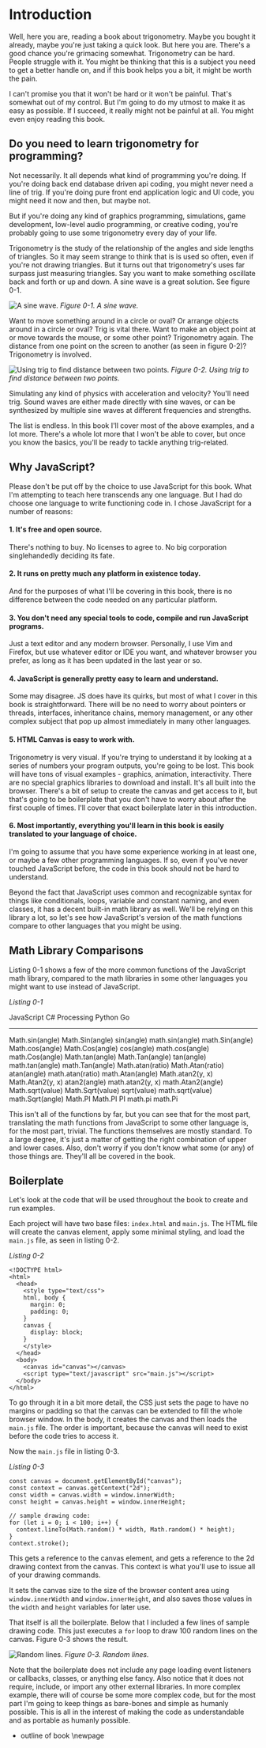 # Introduction

Well, here you are, reading a book about trigonometry. Maybe you bought it already, maybe you're just taking a quick look. But here you are. There's a good chance you're grimacing somewhat. Trigonometry can be hard. People struggle with it. You might be thinking that this is a subject you need to get a better handle on, and if this book helps you a bit, it might be worth the pain.

I can't promise you that it won't be hard or it won't be painful. That's somewhat out of my control. But I'm going to do my utmost to make it as easy as possible. If I succeed, it really might not be painful at all. You might even enjoy reading this book.

## Do you need to learn trigonometry for programming?

Not necessarily. It all depends what kind of programming you're doing. If you're doing back end database driven api coding, you might never need a line of trig. If you're doing pure front end application logic and UI code, you might need it now and then, but maybe not.

But if you're doing any kind of graphics programming, simulations, game development, low-level audio programming, or creative coding, you're probably going to use some trigonometry every day of your life.

Trigonometry is the study of the relationship of the angles and side lengths of triangles. So it may seem strange to think that is is used so often, even if you're not drawing triangles. But it turns out that trigonometry's uses far surpass just measuring triangles. Say you want to make something oscillate back and forth or up and down. A sine wave is a great solution. See figure 0-1.

![A sine wave.](images/ch00/figure_0-1.png)
*Figure 0-1. A sine wave.*

Want to move something around in a circle or oval? Or arrange objects around in a circle or oval? Trig is vital there. Want to make an object point at or move towards the mouse, or some other point? Trigonometry again. The distance from one point on the screen to another (as seen in figure 0-2)? Trigonometry is involved.

![Using trig to find distance between two points.](images/ch00/figure_0-2.png)
*Figure 0-2. Using trig to find distance between two points.*

Simulating any kind of physics with acceleration and velocity? You'll need trig. Sound waves are either made directly with sine waves, or can be synthesized by multiple sine waves at different frequencies and strengths.

The list is endless. In this book I'll cover most of the above examples, and a lot more. There's a whole lot more that I won't be able to cover, but once you know the basics, you'll be ready to tackle anything trig-related.

## Why JavaScript?

Please don't be put off by the choice to use JavaScript for this book. What I'm attempting to teach here transcends any one language. But I had do choose one language to write functioning code in. I chose JavaScript for a number of reasons:

#### 1. It's free and open source.

There's nothing to buy. No licenses to agree to. No big corporation singlehandedly deciding its fate.

#### 2. It runs on pretty much any platform in existence today.

And for the purposes of what I'll be covering in this book, there is no difference between the code needed on any particular platform.

#### 3. You don't need any special tools to code, compile and run JavaScript programs.

Just a text editor and any modern browser. Personally, I use Vim and Firefox, but use whatever editor or IDE you want, and whatever browser you prefer, as long as it has been updated in the last year or so.

#### 4. JavaScript is generally pretty easy to learn and understand.

Some may disagree. JS does have its quirks, but most of what I cover in this book is straightforward. There will be no need to worry about pointers or threads, interfaces, inheritance chains, memory management, or any other complex subject that pop up almost immediately in many other languages.

#### 5. HTML Canvas is easy to work with.

Trigonometry is very visual. If you're trying to understand it by looking at a series of numbers your program outputs, you're going to be lost. This book will have tons of visual examples - graphics, animation, interactivity. There are no special graphics libraries to download and install. It's all built into the browser. There's a bit of setup to create the canvas and get access to it, but that's going to be boilerplate that you don't have to worry about after the first couple of times. I'll cover that exact boilerplate later in this introduction.

#### 6. Most importantly, everything you'll learn in this book is easily translated to your language of choice.

I'm going to assume that you have some experience working in at least one, or maybe a few other programming languages. If so, even if you've never touched JavaScript before, the code in this book should not be hard to understand.

Beyond the fact that JavaScript uses common and recognizable syntax for things like conditionals, loops, variable and constant naming, and even classes, it has a decent built-in math library as well. We'll be relying on this library a lot, so let's see how JavaScript's version of the math functions compare to other languages that you might be using.

## Math Library Comparisons

Listing 0-1 shows a few of the more common functions of the JavaScript math library, compared to the math libraries in some other languages you might want to use instead of JavaScript.

*Listing 0-1*

JavaScript         C#                  Processing      Python              Go
-----------------  ------------------  --------------  ------------------  -------------------
Math.sin(angle)    Math.Sin(angle)     sin(angle)      math.sin(angle)     math.Sin(angle)
Math.cos(angle)    Math.Cos(angle)     cos(angle)      math.cos(angle)     math.Cos(angle)
Math.tan(angle)    Math.Tan(angle)     tan(angle)      math.tan(angle)     math.Tan(angle)
Math.atan(ratio)   Math.Atan(ratio)    atan(angle)     math.atan(ratio)    math.Atan(angle)
Math.atan2(y, x)   Math.Atan2(y, x)    atan2(angle)    math.atan2(y, x)    math.Atan2(angle)
Math.sqrt(value)   Math.Sqrt(value)    sqrt(value)     math.sqrt(value)    math.Sqrt(angle)
Math.PI            Math.PI             PI              math.pi             math.Pi

This isn't all of the functions by far, but you can see that for the most part, translating the math functions from JavaScript to some other language is, for the most part, trivial. The functions themselves are mostly standard. To a large degree, it's just a matter of getting the right combination of upper and lower cases. Also, don't worry if you don't know what some (or any) of those things are. They'll all be covered in the book.

## Boilerplate

Let's look at the code that will be used throughout the book to create and run examples.

Each project will have two base files: `index.html` and `main.js`. The HTML file will create the canvas element, apply some minimal styling, and load the `main.js` file, as seen in listing 0-2.

*Listing 0-2*

    <!DOCTYPE html>
    <html>
      <head>
        <style type="text/css">
        html, body {
          margin: 0;
          padding: 0;
        }
        canvas {
          display: block;
        }
        </style>
      </head>
      <body>
        <canvas id="canvas"></canvas>
        <script type="text/javascript" src="main.js"></script>
      </body>
    </html>

To go through it in a bit more detail, the CSS just sets the page to have no margins or padding so that the canvas can be extended to fill the whole browser window. In the body, it creates the canvas and then loads the `main.js` file. The order is important, because the canvas will need to exist before the code tries to access it.

Now the `main.js` file in listing 0-3.

*Listing 0-3*

    const canvas = document.getElementById("canvas");
    const context = canvas.getContext("2d");
    const width = canvas.width = window.innerWidth;
    const height = canvas.height = window.innerHeight;

    // sample drawing code:
    for (let i = 0; i < 100; i++) {
      context.lineTo(Math.random() * width, Math.random() * height);
    }
    context.stroke();

This gets a reference to the canvas element, and gets a reference to the 2d drawing context from the canvas. This context is what you'll use to issue all of your drawing commands.

It sets the canvas size to the size of the browser content area using `window.innerWidth` and `window.innerHeight`, and also saves those values in the `width` and `height` variables for later use.

That itself is all the boilerplate. Below that I included a few lines of sample drawing code. This just executes a `for` loop to draw 100 random lines on the canvas. Figure 0-3 shows the result.

![Random lines.](images/ch00/figure_0-3.png)
*Figure 0-3. Random lines.*

Note that the boilerplate does not include any page loading event listeners or callbacks, classes, or anything else fancy. Also notice that it does not require, include, or import any other external libraries. In more complex example, there will of course be some more complex code, but for the most part I'm going to keep things as bare-bones and simple as humanly possible. This is all in the interest of making the code as understandable and as portable as humanly possible.

- outline of book
\newpage
